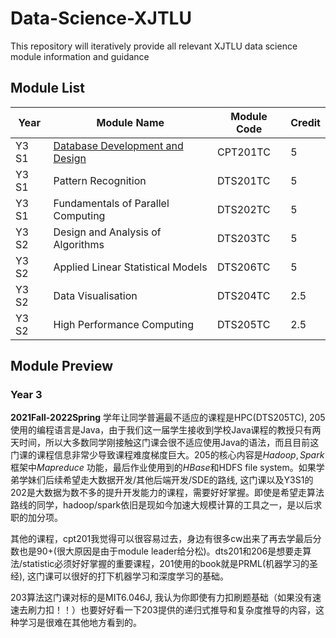 # Data-Science-XJTLU
This repository will iteratively provide all relevant XJTLU data science module information and guidance

## Module List
| Year  | Module Name                        |Module Code |Credit |
| ----- | ---------------------------------- | ------|------ |
| Y3 S1 | [Database Development and Design](https://github.com/nothairyyq/Data-Science-XJTLU/tree/main/CPT201TC)    | CPT201TC |5      |
| Y3 S1 | Pattern Recognition                | DTS201TC |5      |
| Y3 S1 | Fundamentals of Parallel Computing | DTS202TC |5      |
| Y3 S2 | Design and Analysis of Algorithms  | DTS203TC |5      |
| Y3 S2 | Applied Linear Statistical Models  | DTS206TC |5      |
| Y3 S2 | Data Visualisation                 | DTS204TC |2.5    |
| Y3 S2 | High Performance Computing         | DTS205TC |2.5    |

## Module Preview

### Year 3

**2021Fall-2022Spring** 学年让同学普遍最不适应的课程是HPC(DTS205TC), 205使用的编程语言是Java，由于我们这一届学生接收到学校Java课程的教授只有两天时间，所以大多数同学刚接触这门课会很不适应使用Java的语法，而且目前这门课的课程信息非常少导致课程难度梯度巨大。205的核心内容是$Hadoop,Spark$ 框架中$Mapreduce$ 功能，最后作业使用到的$HBase$和HDFS file system。如果学弟学妹们后续希望走大数据开发/其他后端开发/SDE的路线, 这门课以及Y3S1的202是大数据为数不多的提升开发能力的课程，需要好好掌握。即使是希望走算法路线的同学，hadoop/spark依旧是现如今加速大规模计算的工具之一，是以后求职的加分项。

其他的课程，cpt201我觉得可以很容易过去，身边有很多cw出来了再去学最后分数也是90+(很大原因是由于module leader给分松)。dts201和206是想要走算法/statistic必须好好掌握的重要课程，201使用的book就是PRML(机器学习的圣经), 这门课可以很好的打下机器学习和深度学习的基础。

203算法这门课对标的是MIT6.046J, 我认为你即使有力扣刷题基础（如果没有速速去刷力扣！！）也要好好看一下203提供的递归式推导和复杂度推导的内容，这种学习是很难在其他地方看到的。
